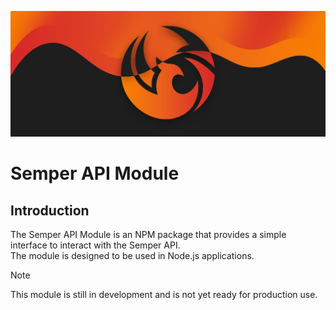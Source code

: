 ![Semper API Module](assets/Profile_Banner.png)

# Semper API Module

## Introduction
The Semper API Module is an NPM package that provides a simple interface to interact with the Semper API. <br>
The module is designed to be used in Node.js applications.

>[!NOTE]
> This module is still in development and is not yet ready for production use.